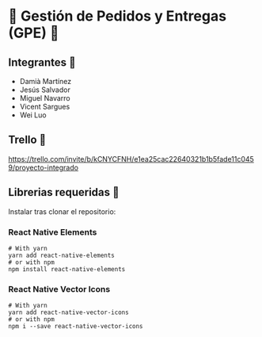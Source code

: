 # 🚚 Gestión de Pedidos y Entregas (GPE) 🚚
## Integrantes 👥

* Damià Martínez
* Jesús Salvador
* Miguel Navarro
* Vicent Sargues
* Wei Luo

## Trello  📝

https://trello.com/invite/b/kCNYCFNH/e1ea25cac22640321b1b5fade11c0459/proyecto-integrado

## Librerias requeridas 🔑

Instalar tras clonar el repositorio:  

### React Native Elements

```
# With yarn
yarn add react-native-elements  
# or with npm  
npm install react-native-elements  
```

### React Native Vector Icons

```
# With yarn
yarn add react-native-vector-icons
# or with npm
npm i --save react-native-vector-icons
```

